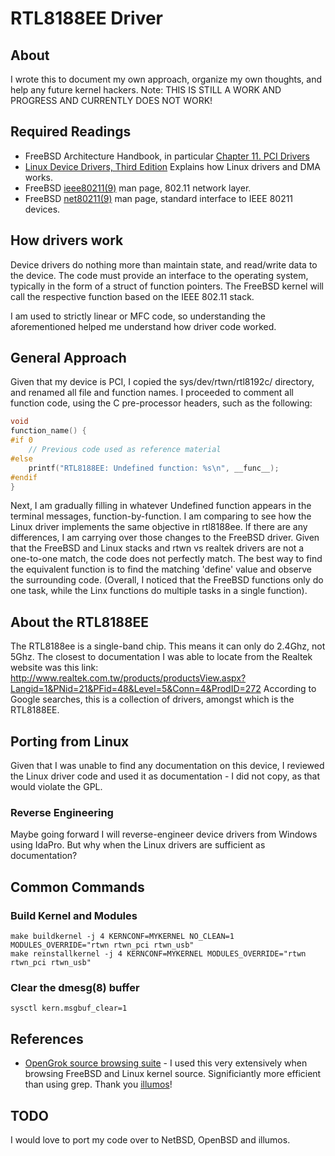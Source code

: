 # RTL8188EE Driver

## About

I wrote this to document my own approach, organize my own thoughts, and help any future kernel hackers.
Note: THIS IS STILL A WORK AND PROGRESS AND CURRENTLY DOES NOT WORK!

## Required Readings

* FreeBSD Architecture Handbook, in particular [Chapter 11. PCI Drivers](https://www.freebsd.org/doc/en_US.ISO8859-1/books/arch-handbook/pci.html)
* [Linux Device Drivers, Third Edition](https://lwn.net/Kernel/LDD3/) Explains how Linux drivers and DMA works.
* FreeBSD [ieee80211(9)](https://www.freebsd.org/cgi/man.cgi?query=ieee80211) man page, 802.11 network layer.
* FreeBSD [net80211(9)](https://www.freebsd.org/cgi/man.cgi?query=net80211) man page, standard interface to IEEE 80211 devices.

## How drivers work

Device drivers do nothing more than maintain state, and read/write data to the device. The code must 
provide an interface to the operating system, typically in the form of a struct of function 
pointers. The FreeBSD kernel will call the respective function based on the IEEE 802.11 stack.

I am used to strictly linear or MFC code, so understanding the aforementioned helped me understand 
how driver code worked.

## General Approach

Given that my device is PCI, I copied the sys/dev/rtwn/rtl8192c/ directory, and renamed all file and 
function names. I proceeded to comment all function code, using the C pre-processor headers, such as 
the following:

```c
void
function_name() {
#if 0
    // Previous code used as reference material
#else
    printf("RTL8188EE: Undefined function: %s\n", __func__);
#endif
}
```

Next, I am gradually filling in whatever Undefined function appears in the terminal messages,
function-by-function. I am comparing to see how the Linux driver implements the same objective in rtl8188ee.
If there are any differences, I am carrying over those changes to the FreeBSD driver. Given that the FreeBSD
and Linux stacks and rtwn vs realtek drivers are not a one-to-one match, the code does not perfectly match.
The best way to find the equivalent function is to find the matching 'define' value and observe the
surrounding code. (Overall, I noticed that the FreeBSD functions only do one task, while the Linx functions
do multiple tasks in a single function).

## About the RTL8188EE

The RTL8188ee is a single-band chip. This means it can only do 2.4Ghz, not 5Ghz.
The closest to documentation I was able to locate from the Realtek website was this link:
http://www.realtek.com.tw/products/productsView.aspx?Langid=1&PNid=21&PFid=48&Level=5&Conn=4&ProdID=272
According to Google searches, this is a collection of drivers, amongst which is the RTL8188EE.

## Porting from Linux

Given that I was unable to find any documentation on this device, I reviewed the Linux driver code 
and used it as documentation - I did not copy, as that would violate the GPL.

### Reverse Engineering

Maybe going forward I will reverse-engineer device drivers from Windows using IdaPro. But why when 
the Linux drivers are sufficient as documentation?

## Common Commands

### Build Kernel and Modules

```
make buildkernel -j 4 KERNCONF=MYKERNEL NO_CLEAN=1 MODULES_OVERRIDE="rtwn rtwn_pci rtwn_usb"
make reinstallkernel -j 4 KERNCONF=MYKERNEL MODULES_OVERRIDE="rtwn rtwn_pci rtwn_usb"
```

### Clear the dmesg(8) buffer

```
sysctl kern.msgbuf_clear=1
```

## References

* [OpenGrok source browsing suite](http://src.illumos.org/source/) - I used this very extensively 
when browsing FreeBSD and Linux kernel source. Significiantly more efficient than using grep. Thank 
you [illumos](https://www.illumos.org/)!

## TODO

I would love to port my code over to NetBSD, OpenBSD and illumos.
